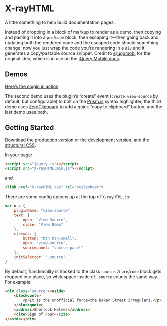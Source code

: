 # X-rayHTML

A little something to help build documentation pages.

Instead of dropping in a block of markup to render as a demo, then copying and pasting it into a `pre`/`code` block, then escaping it—then going back and updating both the rendered code and the escaped code should something change: now you just wrap the code you’re rendering in a `div` and it generates a copy/pastable source snippet. Credit to [@ugomobi](http://github.com/ugomobi) for the original idea, which is in use on the [jQuery Mobile docs](http://jquerymobile.com/test).

## Demos
[Here’s the plugin in action](http://filamentgroup.github.com/X-rayHTML/).

The second demo uses the plugin’s “create” event (`create.view-source` by default, but configurable) to bolt on the [Prism.js](http://prismjs.com) syntax highlighter, the third demo uses [ZeroClipboard](https://github.com/jonrohan/ZeroClipboard) to add a quick “copy to clipboard” button, and the last demo uses both. 

## Getting Started
Download the [production version][min] or the [development version][max], and the [structural CSS][css].

[min]: https://raw.github.com/filamentgroup/X-rayHTML/master/dist/X-rayHTML.min.js
[max]: https://raw.github.com/filamentgroup/X-rayHTML/master/dist/X-rayHTML.js
[css]: https://raw.github.com/filamentgroup/X-rayHTML/master/dist/X-rayHTML.css

In your page:

```html
<script src="jquery.js"></script>
<script src="X-rayHTML.min.js"></script>
```

and

```html
<link href="X-rayHTML.css" rel="stylesheet">
```

There are some config options up at the top of `X-rayHTML.js`:

```javascript
var o = {
	pluginName: "view-source",
	text: {
		open: "View Source",
		close: "View Demo"
	},
	classes: {
		button: "btn btn-small",
		open: "view-source",
		sourcepanel: "source-panel"
	},
	initSelector: ".source"
}
```

By default, functionality is hooked to the class `source`. A `pre`/`code` block gets dropped into place, so whitespace inside of `.source` counts the same way. For example:

```html
<div class="source"><aside>
	<blockquote>
		<p>It is the unofficial force—the Baker Street irregulars.</p>
	</blockquote>
	<address>Sherlock Holmes</address>
	<cite>Sign of Four</cite>
</aside></div>
```
